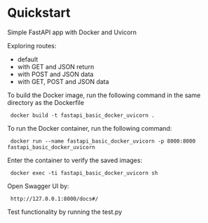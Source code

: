 # Quickstart

Simple FastAPI app with Docker and Uvicorn

Exploring routes:

* default
* with GET and JSON return
* with POST and JSON data
* with GET, POST and JSON data

To build the Docker image, run the following command in the same directory as the Dockerfile
``` shell
 docker build -t fastapi_basic_docker_uvicorn .
```

To run the Docker container, run the following command:

``` shell
 docker run --name fastapi_basic_docker_uvicorn -p 8000:8000 fastapi_basic_docker_uvicorn
```

Enter the container to verify the saved images:
``` shell
 docker exec -ti fastapi_basic_docker_uvicorn sh
```

Open Swagger UI by:

``` shell
 http://127.0.0.1:8000/docs#/
```


Test functionality by running the test.py
